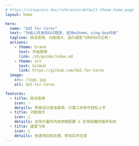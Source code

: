 ```yaml
---
# https://vitepress.dev/reference/default-theme-home-page
layout: home

hero:
  name: "GUI for Cores"
  text: "为核心开发的GUI程序，支持mihomo、sing-box内核"
  tagline: 简洁易用、功能强大、运行速度飞快的GUI应用！
  actions:
    - theme: brand
      text: 开始使用
      link: /zh/guide/index.md
    - theme: alt
      text: GitHub
      link: https://github.com/GUI-for-Cores
  image:
    src: /logo.jpg
    alt: GUI-for-Cores

features:
  - title: 简洁易用
    icon: ✨
    details: 界面设计简洁直观，只需几步即可轻松上手
  - title: 功能强大
    icon: 💪
    details: 支持大量的内核参数配置 & 实用有趣的插件系统
  - title: 速度飞快
    icon: 🚀
    details: 快速响应和处理，修改实时生效
---
```


<style>
:root {
  --vp-home-hero-name-color: transparent;
  --vp-home-hero-name-background: -webkit-linear-gradient(120deg, #bd34fe 30%, #41d1ff);
  --vp-home-hero-image-background-image: linear-gradient(-45deg, #bd34fe 50%, #47caff 50%);
  --vp-home-hero-image-filter: blur(44px);
}

.VPImage.image-src{
  border-radius: 320px;
  overflow: hidden;
}
</style>
